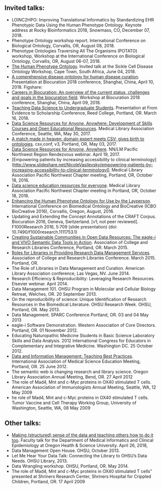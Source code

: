 ## Invited talks:

- LOINC2HPO: Improving Translational Informatics by Standardizing EHR Phenotypic Data Using the Human Phenotype Ontology. Keynote address at Rocky Bioinformatics 2018, Snowmass, CO, December 07, 2018.
- Phenotype Ontology workshop report. International Conference on Biological Ontology, Corvallis, OR, August 08, 2018.
- Phenotype Ontologies Traversing All The Organisms (POTATO) workshop, Workshop at the International Conference on Biological Ontology, Corvallis, OR, August 06-07, 2018.
- [The Human Phenotype Ontology](https://figshare.com/articles/Human_Phenotype_Ontology/6510257). Invited talk at the Sickle Cell Disease Ontology Workshop, Cape Town, South Africa, June 04, 2018.
- [A comprehensive disease ontology for human disease curation](https://doi.org/10.6084/m9.figshare.6141551.v1). Presentation at Biocuration 2018 conference, Shanghai, China, April 10, 2018. Figshare: 
- [Careers in Biocuration: An overview of the current status, challenges and goals in the biocuration field](https://doi.org/10.6084/m9.figshare.6146429.v1). Workshop at Biocuration 2018 conference, Shanghai, China, April 09, 2018. 
- [Teaching Data Science to Undergraduate Students](https://www.slideshare.net/NicoleVasilevsky/teaching-data-science-to-undergraduate-students ). Presentation at From Evidence to Scholarship Conference, Reed College, Portland, OR. March 16, 2018.
- [Data Science Resources for Anyone, Anywhere: Development of Skills Courses and Open Educational Resources](https://doi.org/10.6084/m9.figshare.5056921.v1). Medical Library Association Conference, Seattle, WA, May 30, 2017.
- [A match made in heaven: domain expert meets CSV; gives birth to ontologies](https://doi.org/10.6084/m9.figshare.4968119.v1). csv,conf, v3, Portland, OR, May 03, 2017. 
- [Data Science Resources for Anyone, Anywhere](https://doi.org/10.6084/m9.figshare.4892030.v1). NN/LM Pacific Northwest Region Rendezvous webinar. April 19, 2017. 
- [Empowering patients by increasing accessibility to clinical terminology](http://www.slideshare.net/NicoleVasilevsky/empowering-patients-by-increasing-accessibility-to-clinical-terminology0. Medical Library Association Pacific Northwest Chapter meeting, Portland, OR, October 18, 2016.  
- [Data science education resources for everyone](http://www.slideshare.net/NicoleVasilevsky/data-science-education-resources-for-everyone). Medical Library Association Pacific Northwest Chapter meeting in Portland, OR, October 18, 2016.  
- [Enhancing the Human Phenotype Ontology for Use by the Layperson](http://www.slideshare.net/NicoleVasilevsky/enhancing-the-human-phenotype-ontology-for-use-by-the-layperson-64669468). International Conference on Biomedical Ontology and BioCreative (ICBO BioCreative 2016), Corvallis, Oregon, August, 2016.  
- Updating and Extending the Concept Annotations of the CRAFT Corpus. Biocuration 2016, Geneva, Switzerland. [v1; not peer reviewed]. F1000Research 2016, 5:709 (slide presentation) (doi: 10.7490/f1000research.1111753.1)
- [Creating Sustainable Communities in Open Data Resources: The eagle-i and VIVO Semantic Data Tools in Action](http://www.slideshare.net/rhmcdonald/creating-sustainable-communities-in-open-data-resources-the-eaglei-and-vivo-semantic-data-tools-in-action). Association of College and Research Libraries Conference, Portland, OR.  March 2015.
- [Roles for Libraries in Providing Research Data Management Services](http://www.slideshare.net/NicoleVasilevsky/acrl-march2015-final). Association of College and Research Libraries Conference. March 2015. Portland, OR.  
- The Role of Libraries in Data Management and Curation. American Library Association conference, Las Vegas, NV. June 2014.
- Research Efficiency & Reproducibility: Leveraging Research Resources. Elsevier webinar. April 2014.
- Data Management 101. OHSU Program in Molecular and Cellular Biology Retreat, Welches, OR. 20 September 2013. 
- On the reproducibility of science: Unique Identification of Research Resources in the Biomedical Literature. OHSU Research Week. OHSU, Portland, OR. May 2013. 
- Data Management. SPARC Conference Portland, OR. 03 and 04 May 2013
- eagle-i Software Demonstration. Western Association of Core Directors. Portland, OR. 01 November 2012.
- Educating Naturopathic Medicine Students in Basic Science Laboratory Skills and Data Analysis. 2012 International Congress for Educators in Complementary and Integrative Medicine. Washington DC. 25 October 2012.
- [Data and Information Management: Teaching Best Practices](http://iamse.org/conf/conf16/IAMSEVasilevsky2012.pdf). International Association of Medical Science Education Meeting, Portland, OR. 25 June 2012. 
- The semantic web is changing research and library science. Oregon Library Association Annual Meeting, Bend, OR. 27 April 2012
- The role of Mad4, Mnt and c-Myc proteins in OX40 stimulated T cells. American Association of Immunologists Annual Meeting, Seattle, WA, 12 May 2009
- he role of Mad4, Mnt and c-Myc proteins in OX40 stimulated T cells. Tumor Vaccine and Cell Therapy Working Group, University of Washington, Seattle, WA, 08 May 2009

## Other talks:
- [Making (structured) sense of the data and teaching others how to do it too](https://figshare.com/articles/Making_structured_sense_of_the_data_and_teaching_others_how_to_do_it_too/6203390). Faculty talk for the Department of Medical Informatics and Clinical Epidemiology at Oregon Health & Science University. April 26, 2018,  
- Data Management Open House.  OHSU, October 2013.
- Let Me Hear Your Data Talk: Connecting the Library to OHSU’s Data Needs. OHSU Library, 2013.
- Data Wrangling workshop. OHSU, Portland, OR. May 2014.
- The role of Mad4, Mnt and c-Myc proteins in OX40 stimulated T cells” presented at Shriners Research Center, Shriners Hospital for Crippled Children, Portland, OR. 17 April 2009

